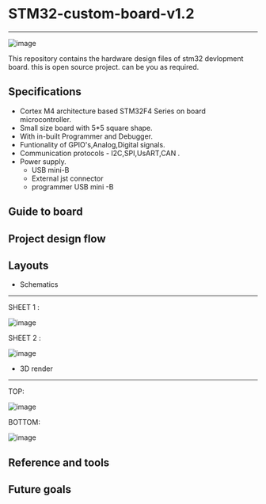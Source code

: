 # STM32-custom-board-v1.2
---

![image](https://github.com/Himanshukohale22/stm32-custom-board-v1.2/assets/114358863/c8abf4b8-0ec7-41fb-8ccc-b29d5fe71a4a)



This repository contains the hardware design files of stm32 devlopment board. this is open source project. can be you as required.

Specifications
--

* Cortex M4 architecture based STM32F4 Series on board microcontroller.
* Small size board with 5*5 square shape.
* With in-built Programmer and Debugger.
* Funtionality of GPIO's,Analog,Digital signals.
* Communication protocols - I2C,SPI,UsART,CAN . 
* Power supply.
  - USB mini-B
  - External jst connector
  - programmer USB mini -B


Guide to board
--

Project design flow
--

Layouts
--

* Schematics
---

SHEET 1 : 

![image](https://github.com/Himanshukohale22/stm32-custom-board-v1.2/assets/114358863/c85c7ecf-0471-4226-9f5d-ae9a612a24f1)

SHEET 2 :

![image](https://github.com/Himanshukohale22/stm32-custom-board-v1.2/assets/114358863/ab70f297-de76-4551-9ecc-f1c190f2fb98)


* 3D render
---

TOP:

![image](https://github.com/Himanshukohale22/stm32-custom-board-v1.2/assets/114358863/14214dac-d3af-43d1-8a7f-21b961678d73)


BOTTOM: 

![image](https://github.com/Himanshukohale22/stm32-custom-board-v1.2/assets/114358863/d6d21a43-b10b-4b70-b660-7e2cf4b57da9)



Reference and tools 
--

Future goals 
--
